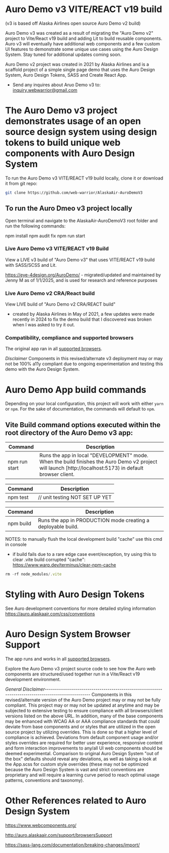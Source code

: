 # Auro Demo v3 VITE/REACT v19 build

(v3 is based off Alaska Airlines open source Auro Demo v2 build)

Auro Demo v3 was created as a result of migrating the "Auro Demo v2" project to Vite/React v19 build and adding Lit to build reusable components. Auro v3 will eventually have additional web components and a few custom UI features to demonstrate some unique use cases using the Auro Design System. Stay tuned for additional updates coming soon.

Auro Demo v2 project was created in 2021 by Alaska Airlines and is a scaffold project of a simple single page demo that uses the Auro Design System, Auro Design Tokens, SASS and Create React App.

* Send any inquires about Aruo Demo v3 to: inquiry.webwarrior@gmail.com



# The Auro Demo v3 project demonstrates usage of an open source design system using design tokens to build unique web components with Auro Design System

To run the Auro Demo v3 VITE/REACT v19 build locally, clone it or download it from git repo:

```bash
git clone https://github.com/web-warrior/AlaskaAir-AuroDemoV3
```


## To run the Auro Dmeo v3 project locally
Open terminal and navigate to the AlaskaAir-AuroDemoV3 root folder and run the following commands:

npm install
npm audit fix
npm run start



### Live Auro Demo v3 VITE/REACT v19 Build

View a LIVE v3 build of "Auro Demo v3" that uses VITE/REACT v19 build with SASS/SCSS and Lit.

https://eye-4design.org/AuroDemo/ - migrated/updated and maintained by Jenny M as of 1/1/2025, and is used for research and reference purposes




### Live Auro Demo v2 CRA/React build

View LIVE build of "Auro Demo v2 CRA/REACT build"

 - created by Alaska Airlines in May of 2021, a few updates were made recently in 2024 to fix the demo build that I discovered was broken when I was asked to try it out.




### Compatibility, compliance and supported browsers

The original app ran in all [supported browsers](http://auro.alaskaair.com/support/browsersSupport).

*Disclaimer* Components in this revised/alternate v3 deployment may or may not be 100% a11y compliant due to ongoing experimentation and testing this demo with the Auro Design System.







# Auro Demo App build commands

Depending on your local configuration, this project will work with either `yarn` or `npm`.
For the sake of documentation, the commands will default to `npm`.

## Vite Build command options executed within the root directory of the Auro Demo v3 app:

| Command | Description
|---|---
| npm run start | Runs the app in local "DEVELOPMENT" mode. When the build finishes the Auro Demo v2 project will launch [http://localhost:5173) in default browser client.




| Command | Description
|---|---
| npm test  | // unit testing NOT SET UP YET




| Command | Description
|---|---
| npm build | Runs the app in PRODUCTION mode creating a deployable build.


NOTES: to manually flush the local development build "cache" use this cmd in console
* if build fails due to a rare edge case event/exception, try using this to clear .vite build corrupted "cache":
https://www.warp.dev/terminus/clear-npm-cache

```js
rm -rf node_modules/.vite
```




# Styling with Auro Design Tokens

See Auro development conventions for more detailed styling information https://auro.alaskaair.com/css/conventions





# Auro Design System Browser Support

The app runs and works in all [supported browsers](http://auro.alaskaair.com/support/browsersSupport).

Explore the Auro Demo v3 project source code to see how the Auro web components are structured/used together run in a Vite/React v19 development environment.

*General Disclaimer*----------------------------------------------------------------------------------------------------
Components in this revised/alternate version of the Auro Demo project may or may not be fully compliant.
This project may or may not be updated at anytime and may be subjected to extensive testing to ensure compliance with all browsers/client versions listed on the above URL. In addition, many of the base components may be enhanced with WCAG AA or AAA compliance standards that could deviate from base components and or styles that are utilized in the open source project by utilizing overrides. This is done so that a higher level of compliance is achieved. Deviations from default component usage and/or styles overrides are required for better user experience, responsive content and form interaction improvements to any/all UI web components should be deemed experimental. Comparison to original Auro Design System "out of the box" defaults should reveal any deviations, as well as taking a look at the App.scss for custom style overrides (these may not be optimized because the Auro Design System is vast and strict conventions are proprietary and will require a learning curve period to reach optimal usage patterns, conventions and taxonomy).





# Other References related to Auro Design System

https://www.webcomponents.org/

http://auro.alaskaair.com/support/browsersSupport

https://sass-lang.com/documentation/breaking-changes/import/

